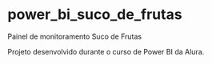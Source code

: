 # power_bi_suco_de_frutas
Painel de monitoramento Suco de Frutas

Projeto desenvolvido durante o curso de Power BI da Alura.
